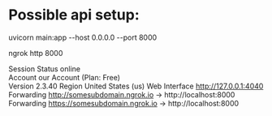 # Possible api setup:


uvicorn main:app --host 0.0.0.0 --port 8000

ngrok http 8000

Session Status                online<br>
Account                       our Account (Plan: Free)<br>
Version                       2.3.40
Region                        United States (us)
Web Interface                 http://127.0.0.1:4040
Forwarding                    http://somesubdomain.ngrok.io -> http://localhost:8000
Forwarding                    https://somesubdomain.ngrok.io -> http://localhost:8000


